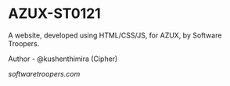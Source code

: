 # AZUX-ST0121

A website, developed using HTML/CSS/JS, for AZUX, by Software Troopers.

Author - @kushenthimira (Cipher)

_softwaretroopers.com_
